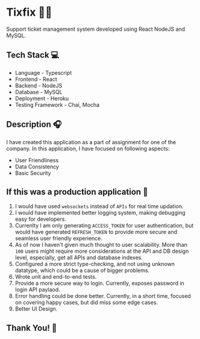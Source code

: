 # Tixfix 👩‍🔧

Support ticket management system developed using React NodeJS and MySQL.

## Tech Stack 💻

* Language - Typescript
* Frontend - React
* Backend - NodeJS
* Database - MySQL
* Deployment - Heroku
* Testing Framework - Chai, Mocha

## Description 🎧

I have created this application as a part of assignment for one of the company. In this application, I have focused on following aspects:

* User Friendliness
* Data Consistency
* Basic Security

## If this was a production application 🤔

1. I would have used `websockets` instead of `APIs` for real time updation.
2. I would have implemented better logging system, making debugging easy for developers.
3. Currenlty I am only generating  `ACCESS_TOKEN` for user authentication, but would have generated
   `REFRESH_TOKEN` to provide more secure and seamless user friendly experience.
4. As of now I haven't given much thought to user scalability. More than `100` users might require more considerations at the API and DB design level, especially, get all APIs and database indexes.
5. Configured a more strict type-checking, and not using unknown datatype, which could be a cause of bigger problems.
6. Wrote unit and end-to-end tests.
7. Provide a more secure way to login. Currently, exposes password in login API paylaod.
8. Error handling could be done better. Currently, in a short time, focused on covering happy cases, but did miss some edge cases.
9. Better UI Design.


## Thank You! 🙂



